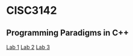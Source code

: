 # CISC3142

## Programming Paradigms in C++

[Lab 1](/lab01/README.md)
[Lab 2](/lab02/README.md)
[Lab 3](/lab03/README.md)
